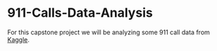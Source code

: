 # 911-Calls-Data-Analysis
For this capstone project we will be analyzing some 911 call data from [Kaggle](https://www.kaggle.com/mchirico/montcoalert). 
